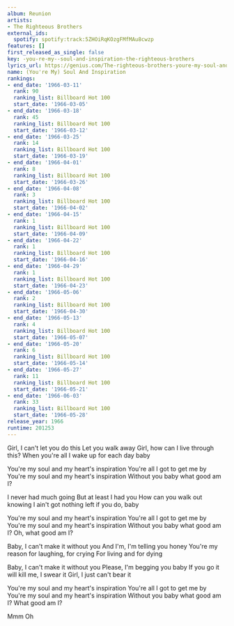 ```yaml
---
album: Reunion
artists:
- The Righteous Brothers
external_ids:
  spotify: spotify:track:5ZHOiRqKOzgFMfMAu8cwzp
features: []
first_released_as_single: false
key: -you-re-my--soul-and-inspiration-the-righteous-brothers
lyrics_url: https://genius.com/The-righteous-brothers-youre-my-soul-and-inspiration-lyrics
name: (You're My) Soul And Inspiration
rankings:
- end_date: '1966-03-11'
  rank: 90
  ranking_list: Billboard Hot 100
  start_date: '1966-03-05'
- end_date: '1966-03-18'
  rank: 45
  ranking_list: Billboard Hot 100
  start_date: '1966-03-12'
- end_date: '1966-03-25'
  rank: 14
  ranking_list: Billboard Hot 100
  start_date: '1966-03-19'
- end_date: '1966-04-01'
  rank: 8
  ranking_list: Billboard Hot 100
  start_date: '1966-03-26'
- end_date: '1966-04-08'
  rank: 3
  ranking_list: Billboard Hot 100
  start_date: '1966-04-02'
- end_date: '1966-04-15'
  rank: 1
  ranking_list: Billboard Hot 100
  start_date: '1966-04-09'
- end_date: '1966-04-22'
  rank: 1
  ranking_list: Billboard Hot 100
  start_date: '1966-04-16'
- end_date: '1966-04-29'
  rank: 1
  ranking_list: Billboard Hot 100
  start_date: '1966-04-23'
- end_date: '1966-05-06'
  rank: 2
  ranking_list: Billboard Hot 100
  start_date: '1966-04-30'
- end_date: '1966-05-13'
  rank: 4
  ranking_list: Billboard Hot 100
  start_date: '1966-05-07'
- end_date: '1966-05-20'
  rank: 6
  ranking_list: Billboard Hot 100
  start_date: '1966-05-14'
- end_date: '1966-05-27'
  rank: 11
  ranking_list: Billboard Hot 100
  start_date: '1966-05-21'
- end_date: '1966-06-03'
  rank: 33
  ranking_list: Billboard Hot 100
  start_date: '1966-05-28'
release_year: 1966
runtime: 201253
---
```

Girl, I can't let you do this
Let you walk away
Girl, how can I live through this?
When you're all I wake up for each day baby

You're my soul and my heart's inspiration
You're all I got to get me by
You're my soul and my heart's inspiration
Without you baby what good am I?

I never had much going
But at least I had you
How can you walk out knowing
I ain't got nothing left if you do, baby

You're my soul and my heart's inspiration
You're all I got to get me by
You're my soul and my heart's inspiration
Without you baby what good am I?
Oh, what good am I?

Baby, I can't make it without you
And I'm, I'm telling you honey
You're my reason for laughing, for crying
For living and for dying

Baby, I can't make it without you
Please, I'm begging you baby
If you go it will kill me, I swear it
Girl, I just can't bear it

You're my soul and my heart's inspiration
You're all I got to get me by
You're my soul and my heart's inspiration
Without you baby what good am I?
What good am I?

Mmm
Oh
